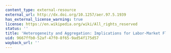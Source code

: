 ```yaml
---
content_type: external-resource
external_url: http://dx.doi.org/10.1257/aer.97.5.1939
has_external_license_warning: true
license: https://en.wikipedia.org/wiki/All_rights_reserved
status: ''
title: 'Heterogeneity and Aggregation: Implications for Labor-Market Fluctuations'
uid: 9667ffb0-52af-47f0-8f65-9ad54f175d57
wayback_url: ''
---
```

